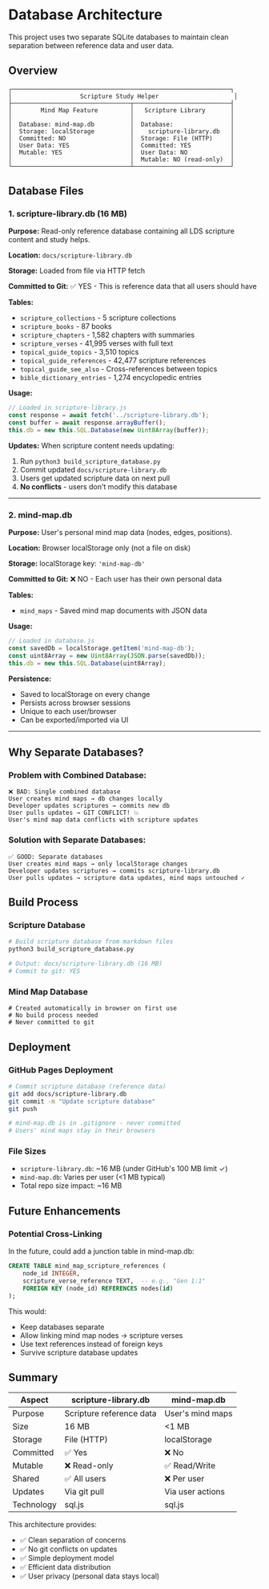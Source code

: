 # Database Architecture

This project uses two separate SQLite databases to maintain clean separation between reference data and user data.

## Overview

```
┌─────────────────────────────────────────────────────────────┐
│                   Scripture Study Helper                     │
├─────────────────────────────────┬───────────────────────────┤
│        Mind Map Feature         │   Scripture Library       │
│                                 │                           │
│  Database: mind-map.db          │  Database:                │
│  Storage: localStorage          │    scripture-library.db   │
│  Committed: NO                  │  Storage: File (HTTP)     │
│  User Data: YES                 │  Committed: YES           │
│  Mutable: YES                   │  User Data: NO            │
│                                 │  Mutable: NO (read-only)  │
└─────────────────────────────────┴───────────────────────────┘
```

## Database Files

### 1. scripture-library.db (16 MB)

**Purpose:** Read-only reference database containing all LDS scripture content and study helps.

**Location:** `docs/scripture-library.db`

**Storage:** Loaded from file via HTTP fetch

**Committed to Git:** ✅ YES - This is reference data that all users should have

**Tables:**
- `scripture_collections` - 5 scripture collections
- `scripture_books` - 87 books
- `scripture_chapters` - 1,582 chapters with summaries
- `scripture_verses` - 41,995 verses with full text
- `topical_guide_topics` - 3,510 topics
- `topical_guide_references` - 42,477 scripture references
- `topical_guide_see_also` - Cross-references between topics
- `bible_dictionary_entries` - 1,274 encyclopedic entries

**Usage:**
```javascript
// Loaded in scripture-library.js
const response = await fetch('../scripture-library.db');
const buffer = await response.arrayBuffer();
this.db = new this.SQL.Database(new Uint8Array(buffer));
```

**Updates:**
When scripture content needs updating:
1. Run `python3 build_scripture_database.py`
2. Commit updated `docs/scripture-library.db`
3. Users get updated scripture data on next pull
4. **No conflicts** - users don't modify this database

---

### 2. mind-map.db

**Purpose:** User's personal mind map data (nodes, edges, positions).

**Location:** Browser localStorage only (not a file on disk)

**Storage:** localStorage key: `'mind-map-db'`

**Committed to Git:** ❌ NO - Each user has their own personal data

**Tables:**
- `mind_maps` - Saved mind map documents with JSON data

**Usage:**
```javascript
// Loaded in database.js
const savedDb = localStorage.getItem('mind-map-db');
const uint8Array = new Uint8Array(JSON.parse(savedDb));
this.db = new this.SQL.Database(uint8Array);
```

**Persistence:**
- Saved to localStorage on every change
- Persists across browser sessions
- Unique to each user/browser
- Can be exported/imported via UI

---

## Why Separate Databases?

### Problem with Combined Database:
```
❌ BAD: Single combined database
User creates mind maps → db changes locally
Developer updates scriptures → commits new db
User pulls updates → GIT CONFLICT! 💥
User's mind map data conflicts with scripture updates
```

### Solution with Separate Databases:
```
✅ GOOD: Separate databases
User creates mind maps → only localStorage changes
Developer updates scriptures → commits scripture-library.db
User pulls updates → scripture data updates, mind maps untouched ✓
```

## Build Process

### Scripture Database
```bash
# Build scripture database from markdown files
python3 build_scripture_database.py

# Output: docs/scripture-library.db (16 MB)
# Commit to git: YES
```

### Mind Map Database
```
# Created automatically in browser on first use
# No build process needed
# Never committed to git
```

## Deployment

### GitHub Pages Deployment
```bash
# Commit scripture database (reference data)
git add docs/scripture-library.db
git commit -m "Update scripture database"
git push

# mind-map.db is in .gitignore - never committed
# Users' mind maps stay in their browsers
```

### File Sizes
- `scripture-library.db`: ~16 MB (under GitHub's 100 MB limit ✓)
- `mind-map.db`: Varies per user (<1 MB typical)
- Total repo size impact: ~16 MB

## Future Enhancements

### Potential Cross-Linking
In the future, could add a junction table in mind-map.db:
```sql
CREATE TABLE mind_map_scripture_references (
    node_id INTEGER,
    scripture_verse_reference TEXT,  -- e.g., "Gen 1:1"
    FOREIGN KEY (node_id) REFERENCES nodes(id)
);
```

This would:
- Keep databases separate
- Allow linking mind map nodes → scripture verses
- Use text references instead of foreign keys
- Survive scripture database updates

## Summary

| Aspect | scripture-library.db | mind-map.db |
|--------|---------------------|-------------|
| Purpose | Scripture reference data | User's mind maps |
| Size | 16 MB | <1 MB |
| Storage | File (HTTP) | localStorage |
| Committed | ✅ Yes | ❌ No |
| Mutable | ❌ Read-only | ✅ Read/Write |
| Shared | ✅ All users | ❌ Per user |
| Updates | Via git pull | Via user actions |
| Technology | sql.js | sql.js |

This architecture provides:
- ✅ Clean separation of concerns
- ✅ No git conflicts on updates
- ✅ Simple deployment model
- ✅ Efficient data distribution
- ✅ User privacy (personal data stays local)

